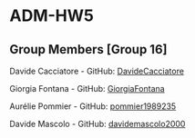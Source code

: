# ADM-HW5

## Group Members [Group 16]
Davide Cacciatore - GitHub: [DavideCacciatore](https://github.com/DavideCacciatore)
 
Giorgia Fontana - GitHub: [GiorgiaFontana](https://github.com/GiorgiaFontana) 
 
Aurélie Pommier - GitHub: [pommier1989235](https://github.com/pommier1989235) 

Davide Mascolo - GitHub: [davidemascolo2000](https://github.com/davidemascolo2000)
